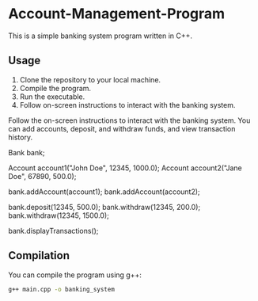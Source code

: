 # Account-Management-Program
This is a simple banking system program written in C++.


## Usage

1. Clone the repository to your local machine.
2. Compile the program.
3. Run the executable.
4. Follow on-screen instructions to interact with the banking system.


Follow the on-screen instructions to interact with the banking system. You can add accounts, deposit, and withdraw funds, and view transaction history.


Bank bank;

Account account1("John Doe", 12345, 1000.0);
Account account2("Jane Doe", 67890, 500.0);

bank.addAccount(account1);
bank.addAccount(account2);

bank.deposit(12345, 500.0);
bank.withdraw(12345, 200.0);
bank.withdraw(12345, 1500.0);

bank.displayTransactions();

## Compilation

You can compile the program using g++:

```bash
g++ main.cpp -o banking_system


